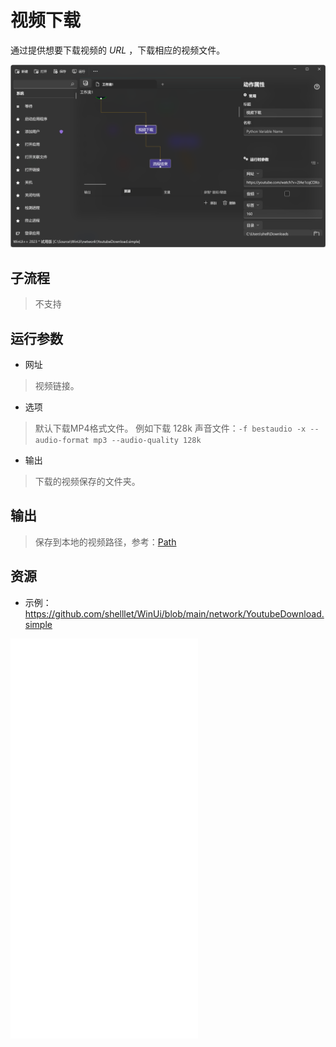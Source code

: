 # 视频下载 
通过提供想要下载视频的 *URL* ，下载相应的视频文件。

![VideoDownload](./images/02.png ':size=90%')

## 子流程
> 不支持


## 运行参数

* 网址
> 视频链接。
* 选项
> 默认下载MP4格式文件。 例如下载 128k 声音文件：`-f bestaudio -x --audio-format mp3 --audio-quality 128k`

* 输出

> 下载的视频保存的文件夹。

## 输出
> 保存到本地的视频路径，参考：[Path](./types/Path.md)
    

## 资源

* 示例： https://github.com/shelllet/WinUi/blob/main/network/YoutubeDownload.simple


<iframe src="//player.bilibili.com/player.html?bvid=BV12e411a7ZM&page=1&autoplay=0" height='640px' scrolling="no" frameborder="no" framespacing="0" allowfullscreen="true"></iframe>
